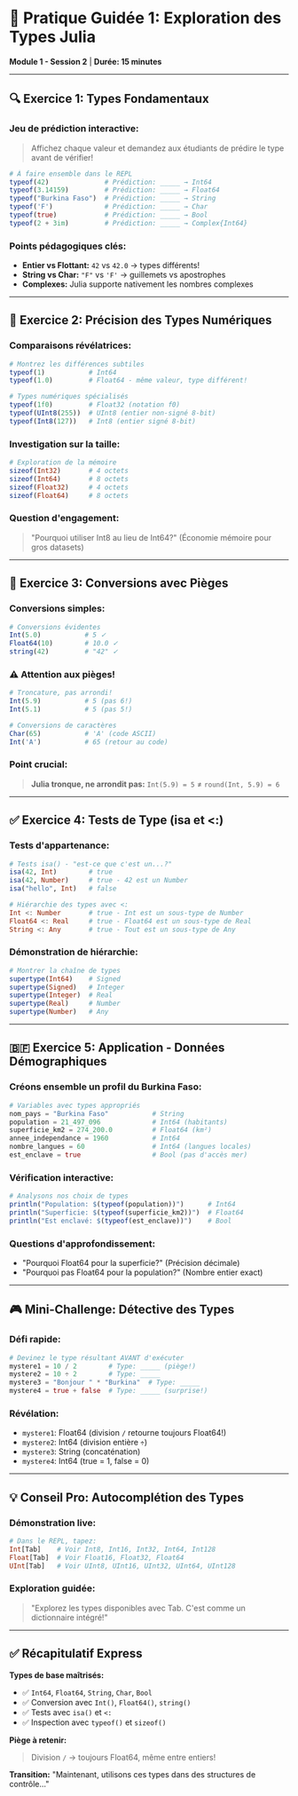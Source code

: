 # 🎯 Pratique Guidée 1: Exploration des Types Julia
**Module 1 - Session 2** | **Durée: 15 minutes**

---

## 🔍 Exercice 1: Types Fondamentaux

### Jeu de prédiction interactive:
> Affichez chaque valeur et demandez aux étudiants de prédire le type avant de vérifier!

```julia
# À faire ensemble dans le REPL
typeof(42)              # Prédiction: _____ → Int64
typeof(3.14159)         # Prédiction: _____ → Float64
typeof("Burkina Faso")  # Prédiction: _____ → String
typeof('F')             # Prédiction: _____ → Char
typeof(true)            # Prédiction: _____ → Bool
typeof(2 + 3im)         # Prédiction: _____ → Complex{Int64}
```

### Points pédagogiques clés:
- **Entier vs Flottant:** `42` vs `42.0` → types différents!
- **String vs Char:** `"F"` vs `'F'` → guillemets vs apostrophes
- **Complexes:** Julia supporte nativement les nombres complexes

---

## 🔢 Exercice 2: Précision des Types Numériques

### Comparaisons révélatrices:
```julia
# Montrez les différences subtiles
typeof(1)           # Int64
typeof(1.0)         # Float64 - même valeur, type différent!

# Types numériques spécialisés
typeof(1f0)         # Float32 (notation f0)
typeof(UInt8(255))  # UInt8 (entier non-signé 8-bit)
typeof(Int8(127))   # Int8 (entier signé 8-bit)
```

### Investigation sur la taille:
```julia
# Exploration de la mémoire
sizeof(Int32)       # 4 octets
sizeof(Int64)       # 8 octets  
sizeof(Float32)     # 4 octets
sizeof(Float64)     # 8 octets
```

### Question d'engagement:
> "Pourquoi utiliser Int8 au lieu de Int64?" (Économie mémoire pour gros datasets)

---

## 🔄 Exercice 3: Conversions avec Pièges

### Conversions simples:
```julia
# Conversions évidentes
Int(5.0)           # 5 ✓
Float64(10)        # 10.0 ✓
string(42)         # "42" ✓
```

### ⚠️ Attention aux pièges!
```julia
# Troncature, pas arrondi!
Int(5.9)           # 5 (pas 6!)
Int(5.1)           # 5 (pas 5!)

# Conversions de caractères
Char(65)           # 'A' (code ASCII)
Int('A')           # 65 (retour au code)
```

### Point crucial:
> **Julia tronque, ne arrondit pas:** `Int(5.9) = 5` ≠ `round(Int, 5.9) = 6`

---

## ✅ Exercice 4: Tests de Type (isa et <:)

### Tests d'appartenance:
```julia
# Tests isa() - "est-ce que c'est un...?"
isa(42, Int)        # true
isa(42, Number)     # true - 42 est un Number
isa("hello", Int)   # false

# Hiérarchie des types avec <:
Int <: Number       # true - Int est un sous-type de Number  
Float64 <: Real     # true - Float64 est un sous-type de Real
String <: Any       # true - Tout est un sous-type de Any
```

### Démonstration de hiérarchie:
```julia
# Montrer la chaîne de types
supertype(Int64)    # Signed
supertype(Signed)   # Integer  
supertype(Integer)  # Real
supertype(Real)     # Number
supertype(Number)   # Any
```

---

## 🇧🇫 Exercice 5: Application - Données Démographiques

### Créons ensemble un profil du Burkina Faso:
```julia
# Variables avec types appropriés
nom_pays = "Burkina Faso"           # String
population = 21_497_096             # Int64 (habitants)
superficie_km2 = 274_200.0          # Float64 (km²)
annee_independance = 1960           # Int64
nombre_langues = 60                 # Int64 (langues locales)
est_enclave = true                  # Bool (pas d'accès mer)
```

### Vérification interactive:
```julia
# Analysons nos choix de types
println("Population: $(typeof(population))")      # Int64
println("Superficie: $(typeof(superficie_km2))")  # Float64
println("Est enclavé: $(typeof(est_enclave))")    # Bool
```

### Questions d'approfondissement:
- "Pourquoi Float64 pour la superficie?" (Précision décimale)
- "Pourquoi pas Float64 pour la population?" (Nombre entier exact)

---

## 🎮 Mini-Challenge: Détective des Types

### Défi rapide:
```julia
# Devinez le type résultant AVANT d'exécuter
mystere1 = 10 / 2        # Type: _____ (piège!)
mystere2 = 10 ÷ 2        # Type: _____ 
mystere3 = "Bonjour " * "Burkina"  # Type: _____
mystere4 = true + false  # Type: _____ (surprise!)
```

### Révélation:
- `mystere1`: Float64 (division `/` retourne toujours Float64!)
- `mystere2`: Int64 (division entière `÷`)
- `mystere3`: String (concaténation)
- `mystere4`: Int64 (true = 1, false = 0)

---

## 💡 Conseil Pro: Autocomplétion des Types

### Démonstration live:
```julia
# Dans le REPL, tapez:
Int[Tab]    # Voir Int8, Int16, Int32, Int64, Int128
Float[Tab]  # Voir Float16, Float32, Float64
UInt[Tab]   # Voir UInt8, UInt16, UInt32, UInt64, UInt128
```

### Exploration guidée:
> "Explorez les types disponibles avec Tab. C'est comme un dictionnaire intégré!"

---

## ✅ Récapitulatif Express

**Types de base maîtrisés:**
- ✅ `Int64`, `Float64`, `String`, `Char`, `Bool`
- ✅ Conversion avec `Int()`, `Float64()`, `string()`
- ✅ Tests avec `isa()` et `<:`
- ✅ Inspection avec `typeof()` et `sizeof()`

**Piège à retenir:**
> Division `/` → toujours Float64, même entre entiers!

**Transition:** "Maintenant, utilisons ces types dans des structures de contrôle..."